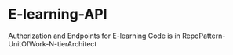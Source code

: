 # E-learning-API
Authorization and Endpoints for E-learning
Code is in RepoPattern-UnitOfWork-N-tierArchitect
